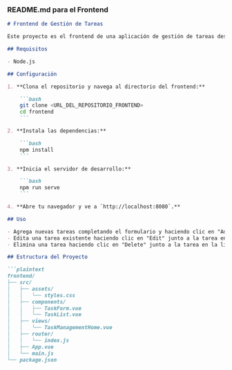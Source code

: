
### README.md para el Frontend

```markdown
# Frontend de Gestión de Tareas

Este proyecto es el frontend de una aplicación de gestión de tareas desarrollado con Vue.js.

## Requisitos

- Node.js

## Configuración

1. **Clona el repositorio y navega al directorio del frontend:**

    ```bash
    git clone <URL_DEL_REPOSITORIO_FRONTEND>
    cd frontend
    ```

2. **Instala las dependencias:**

    ```bash
    npm install
    ```

3. **Inicia el servidor de desarrollo:**

    ```bash
    npm run serve
    ```

4. **Abre tu navegador y ve a `http://localhost:8080`.**

## Uso

- Agrega nuevas tareas completando el formulario y haciendo clic en "Add".
- Edita una tarea existente haciendo clic en "Edit" junto a la tarea en la lista, luego modifica los campos en el formulario y haz clic en "Update".
- Elimina una tarea haciendo clic en "Delete" junto a la tarea en la lista.

## Estructura del Proyecto

```plaintext
frontend/
├── src/
│   ├── assets/
│   │   └── styles.css
│   ├── components/
│   │   ├── TaskForm.vue
│   │   └── TaskList.vue
│   ├── views/
│   │   └── TaskManagementHome.vue
│   ├── router/
│   │   └── index.js
│   ├── App.vue
│   └── main.js
└── package.json